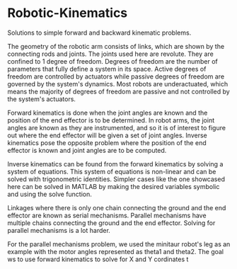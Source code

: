 # Robotic-Kinematics
Solutions to simple forward and backward kinematic problems.

The geometry of  the robotic arm consists of links, which are shown by the connecting rods and joints. The joints used here are revolute. They are confined to 1 degree of freedom. Degrees of freedom are the number of parameters that fully define a system in its space. Active degrees of freedom are controlled by actuators while passive degrees of freedom are governed by the system's dynamics. Most robots are underactuated, which means the majority of degrees of freedom are passive and not controlled by the system's actuators.

Forward kinematics is done when the joint angles are known and the position of the end effector is to be determined. In robot arms, the joint angles are known as they are instrumented, and so it is of interest to figure out where the end effector will be given a set of joint angles. Inverse kinematics pose the opposite problem where the position of the end effector is known and joint angles are to be computed.

Inverse kinematics can be found from the forward kinematics by solving a system of equations. This system of equations is non-linear and can be solved with trigonometric identities.
Simpler cases like the one showcased here can be solved in MATLAB by making the desired variables symbolic and using the solve function.

Linkages where there is only one chain connecting the ground and the end effector are known as serial mechanisms. Parallel mechanisms have multiple chains connecting the ground and the end effector. Solving for parallel mechanisms is a lot harder.

For the parallel mechanisms problem, we used the minitaur robot's leg as an example with the motor angles represented as theta1 and theta2. The goal ws to use forward kinematics to solve for X and Y cordinates t
